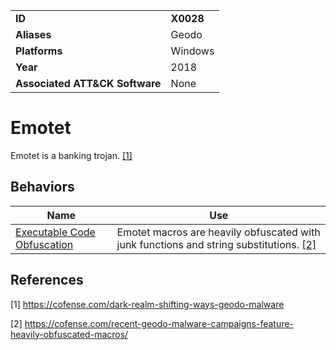 |||
|---|---|
|**ID**|**X0028**|
|**Aliases**|Geodo|
|**Platforms**|Windows|
|**Year**|2018|
|**Associated ATT&CK Software**|None|


Emotet
=====
Emotet is a banking trojan. [[1]](#1)

Behaviors
---------
|Name|Use|
|---|---|
|[Executable Code Obfuscation](../anti-static-analysis/exe-code-obfuscate.md)|Emotet macros are heavily obfuscated with junk functions and string substitutions. [[2]](#2)|

References
----------
<a name="1">[1]</a> https://cofense.com/dark-realm-shifting-ways-geodo-malware

<a name="2">[2]</a> https://cofense.com/recent-geodo-malware-campaigns-feature-heavily-obfuscated-macros/
